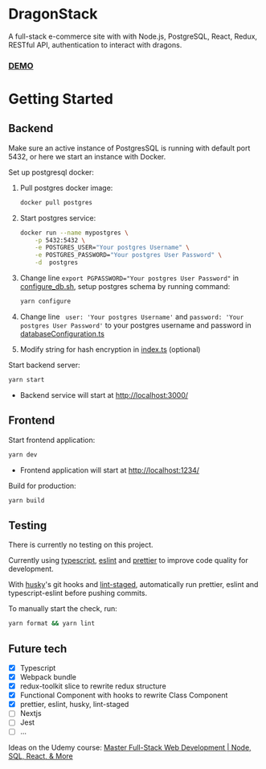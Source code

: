 # DragonStack
A full-stack e-commerce site with with Node.js, PostgreSQL, React, Redux, RESTful API, authentication to interact with dragons. 
### [DEMO](https://dragonstackfront.herokuapp.com/)

# Getting Started

## Backend
Make sure an active instance of PostgresSQL is running with default port 5432, or here we start an instance with Docker.

Set up postgresql docker:

1. Pull postgres docker image: 
   
    ```bash
    docker pull postgres
    ```

2. Start postgres service: 
    ```bash
    docker run --name mypostgres \
        -p 5432:5432 \
        -e POSTGRES_USER="Your postgres Username" \
        -e POSTGRES_PASSWORD="Your postgres User Password" \
        -d  postgres
    ```

3. Change line `export PGPASSWORD="Your postgres User Password"` in [configure_db.sh](https://github.com/leonzchang/dragonstack/tree/master/backend/bin), setup postgres schema by running command:
    ```bash
    yarn configure
    ```
4. Change line ` user: 'Your postgres Username'` and `password: 'Your postgres User Password'` to your postgres username and password in [databaseConfiguration.ts](https://github.com/leonzchang/dragonstack/tree/master/backend/bin)
5. Modify string for hash encryption in [index.ts](https://github.com/leonzchang/dragonstack/tree/master/backend/bin) (optional)

Start backend server: 
```bash
yarn start
```
- Backend service will start at [http://localhost:3000/]( http://localhost:3000/)

## Frontend
Start frontend application: 
```bash 
yarn dev
```

- Frontend application will start at [http://localhost:1234/]( http://localhost:1234/)
  

Build for production: 
```bash  
yarn build
```


## Testing
There is currently no testing on this project.

Currently using [typescript](https://www.typescriptlang.org/), [eslint](https://eslint.org/) and [prettier](https://prettier.io/) to improve code quality for development.

With [husky](https://typicode.github.io/husky/#/)'s git hooks and [lint-staged](https://github.com/okonet/lint-staged), automatically run prettier, eslint and typescript-eslint before pushing commits.

To manually start the check, run:
```bash 
yarn format && yarn lint
```



## Future tech
- [x] Typescript
- [x] Webpack bundle
- [x] redux-toolkit slice to rewrite redux structure
- [x] Functional Component with hooks to rewrite Class Component
- [x] prettier, eslint, husky, lint-staged
- [ ] Nextjs
- [ ] Jest
- [ ] ...

Ideas on the Udemy course: [Master Full-Stack Web Development | Node, SQL, React, & More](https://www.udemy.com/course/full-stack/)







